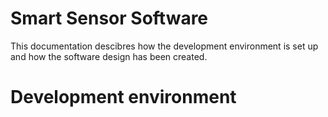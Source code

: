 # Smart Sensor Software

This documentation descibres how the development environment is set up and how the software
design has been created.

# Development environment

